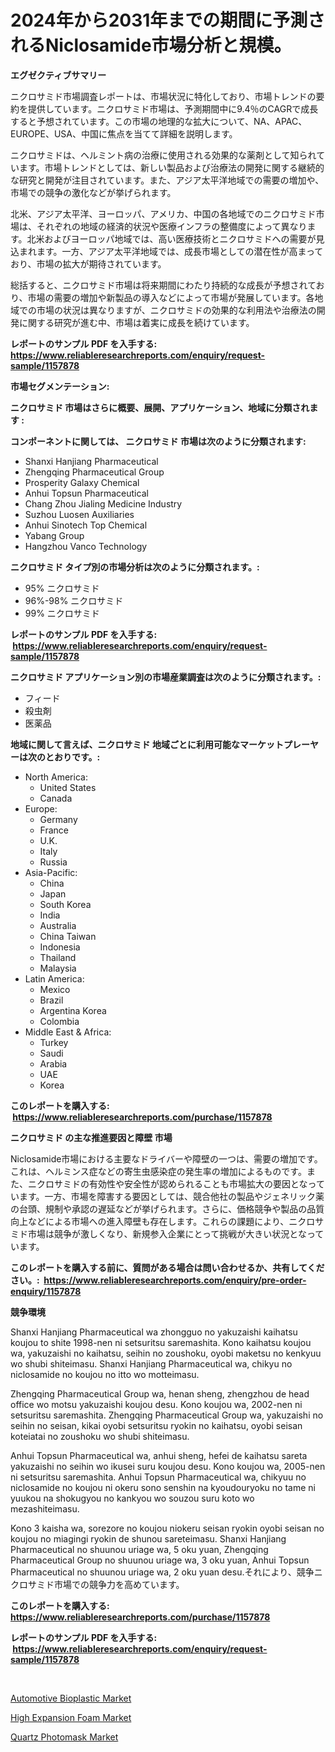 <p><h1>2024年から2031年までの期間に予測されるNiclosamide市場分析と規模。</h1></p><p><strong>エグゼクティブサマリー</strong></p>
<p><p>ニクロサミド市場調査レポートは、市場状況に特化しており、市場トレンドの要約を提供しています。ニクロサミド市場は、予測期間中に9.4％のCAGRで成長すると予想されています。この市場の地理的な拡大について、NA、APAC、EUROPE、USA、中国に焦点を当てて詳細を説明します。</p><p>ニクロサミドは、ヘルミント病の治療に使用される効果的な薬剤として知られています。市場トレンドとしては、新しい製品および治療法の開発に関する継続的な研究と開発が注目されています。また、アジア太平洋地域での需要の増加や、市場での競争の激化などが挙げられます。</p><p>北米、アジア太平洋、ヨーロッパ、アメリカ、中国の各地域でのニクロサミド市場は、それぞれの地域の経済的状況や医療インフラの整備度によって異なります。北米およびヨーロッパ地域では、高い医療技術とニクロサミドへの需要が見込まれます。一方、アジア太平洋地域では、成長市場としての潜在性が高まっており、市場の拡大が期待されています。</p><p>総括すると、ニクロサミド市場は将来期間にわたり持続的な成長が予想されており、市場の需要の増加や新製品の導入などによって市場が発展しています。各地域での市場の状況は異なりますが、ニクロサミドの効果的な利用法や治療法の開発に関する研究が進む中、市場は着実に成長を続けています。</p></p>
<p><strong>レポートのサンプル PDF を入手する: <a href="https://www.reliableresearchreports.com/enquiry/request-sample/1157878">https://www.reliableresearchreports.com/enquiry/request-sample/1157878</a></strong></p>
<p><strong>市場セグメンテーション:</strong></p>
<p><strong> ニクロサミド 市場はさらに概要、展開、アプリケーション、地域に分類されます :</strong></p>
<p><strong>コンポーネントに関しては、 ニクロサミド 市場は次のように分類されます: &nbsp;</strong></p>
<p><ul><li>Shanxi Hanjiang Pharmaceutical</li><li>Zhengqing Pharmaceutical Group</li><li>Prosperity Galaxy Chemical</li><li>Anhui Topsun Pharmaceutical</li><li>Chang Zhou Jialing Medicine Industry</li><li>Suzhou Luosen Auxiliaries</li><li>Anhui Sinotech Top Chemical</li><li>Yabang Group</li><li>Hangzhou Vanco Technology</li></ul></p>
<p><strong> ニクロサミド タイプ別の市場分析は次のように分類されます。:</strong></p>
<p><ul><li>95% ニクロサミド</li><li>96%-98% ニクロサミド</li><li>99% ニクロサミド</li></ul></p>
<p><strong>レポートのサンプル PDF を入手する: &nbsp;<a href="https://www.reliableresearchreports.com/enquiry/request-sample/1157878">https://www.reliableresearchreports.com/enquiry/request-sample/1157878</a></strong></p>
<p><strong> ニクロサミド アプリケーション別の市場産業調査は次のように分類されます。:</strong></p>
<p><ul><li>フィード</li><li>殺虫剤</li><li>医薬品</li></ul></p>
<p><strong>地域に関して言えば、ニクロサミド 地域ごとに利用可能なマーケットプレーヤーは次のとおりです。:</strong></p>
<p><ul>
    <li>
        North America:
        <ul>
            <li>United States</li>
            <li>Canada</li>
        </ul>
    </li>
    <li>
        Europe:
        <ul>
            <li>Germany</li>
            <li>France</li>
            <li>U.K.</li>
            <li>Italy</li>
            <li>Russia</li>
        </ul>
    </li>
    <li>
        Asia-Pacific:
        <ul>
            <li>China</li>
            <li>Japan</li>
            <li>South Korea</li>
            <li>India</li>
            <li>Australia</li>
            <li>China Taiwan</li>
            <li>Indonesia</li>
            <li>Thailand</li>
            <li>Malaysia</li>
        </ul>
    </li>
    <li>
        Latin America:
        <ul>
            <li>Mexico</li>
            <li>Brazil</li>
            <li>Argentina Korea</li>
            <li>Colombia</li>
        </ul>
    </li>
    <li>
        Middle East & Africa:
        <ul>
            <li>Turkey</li>
            <li>Saudi</li>
            <li>Arabia</li>
            <li>UAE</li>
            <li>Korea</li>
        </ul>
    </li>
    </ul></p>
<p><strong>このレポートを購入する: &nbsp;<a href="https://www.reliableresearchreports.com/purchase/1157878">https://www.reliableresearchreports.com/purchase/1157878</a></strong></p>
<p><strong>ニクロサミド の主な推進要因と障壁 市場</strong></p>
<p><p>Niclosamide市場における主要なドライバーや障壁の一つは、需要の増加です。これは、ヘルミンス症などの寄生虫感染症の発生率の増加によるものです。また、ニクロサミドの有効性や安全性が認められることも市場拡大の要因となっています。一方、市場を障害する要因としては、競合他社の製品やジェネリック薬の台頭、規制や承認の遅延などが挙げられます。さらに、価格競争や製品の品質向上などによる市場への進入障壁も存在します。これらの課題により、ニクロサミド市場は競争が激しくなり、新規参入企業にとって挑戦が大きい状況となっています。</p></p>
<p><strong>このレポートを購入する前に、質問がある場合は問い合わせるか、共有してください。:&nbsp; <a href="https://www.reliableresearchreports.com/enquiry/pre-order-enquiry/1157878">https://www.reliableresearchreports.com/enquiry/pre-order-enquiry/1157878</a></strong></p>
<p><strong>競争環境</strong></p>
<p><p>Shanxi Hanjiang Pharmaceutical wa zhongguo no yakuzaishi kaihatsu koujou to shite 1998-nen ni setsuritsu saremashita. Kono kaihatsu koujou wa, yakuzaishi no kaihatsu, seihin no zoushoku, oyobi maketsu no kenkyuu wo shubi shiteimasu. Shanxi Hanjiang Pharmaceutical wa, chikyu no niclosamide no koujou no itto wo motteimasu. </p><p>Zhengqing Pharmaceutical Group wa, henan sheng, zhengzhou de head office wo motsu yakuzaishi koujou desu. Kono koujou wa, 2002-nen ni setsuritsu saremashita. Zhengqing Pharmaceutical Group wa, yakuzaishi no seihin no seisan, kikai oyobi setsuritsu ryokin no kaihatsu, oyobi seisan koteiatai no zoushoku wo shubi shiteimasu. </p><p>Anhui Topsun Pharmaceutical wa, anhui sheng, hefei de kaihatsu sareta yakuzaishi no seihin wo ikusei suru koujou desu. Kono koujou wa, 2005-nen ni setsuritsu saremashita. Anhui Topsun Pharmaceutical wa, chikyuu no niclosamide no koujou ni okeru sono senshin na kyoudouryoku no tame ni yuukou na shokugyou no kankyou wo souzou suru koto wo mezashiteimasu.</p><p>Kono 3 kaisha wa, sorezore no koujou niokeru seisan ryokin oyobi seisan no koujou no miagingi ryokin de shunou sareteimasu. Shanxi Hanjiang Pharmaceutical no shuunou uriage wa, 5 oku yuan, Zhengqing Pharmaceutical Group no shuunou uriage wa, 3 oku yuan, Anhui Topsun Pharmaceutical no shuunou uriage wa, 2 oku yuan desu.それにより、競争ニクロサミド市場での競争力を高めています。</p></p>
<p><strong>このレポートを購入する: &nbsp; <a href="https://www.reliableresearchreports.com/purchase/1157878">https://www.reliableresearchreports.com/purchase/1157878</a></strong></p>
<p><strong>レポートのサンプル PDF を入手する: &nbsp;<a href="https://www.reliableresearchreports.com/enquiry/request-sample/1157878">https://www.reliableresearchreports.com/enquiry/request-sample/1157878</a></strong><strong></strong></p>
<p>&nbsp;</p>
<p><p><a href="https://github.com/yemakinde/Market-Research-Report-List-1/blob/main/automotive-bioplastic-market.md">Automotive Bioplastic Market</a></p><p><a href="https://github.com/bmorecock/Market-Research-Report-List-2/blob/main/high-expansion-foam-market.md">High Expansion Foam Market</a></p><p><a href="https://github.com/jsmusil/Market-Research-Report-List-2/blob/main/quartz-photomask-market.md">Quartz Photomask Market</a></p></p>